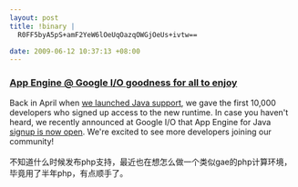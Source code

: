 ```yaml
--- 
layout: post
title: !binary |
  R0FF5byA5pS+amF2YeW6lOeUqOazqOWGjOeUs+ivtw==

date: 2009-06-12 10:37:13 +08:00
---
```

<h3 class="post-title entry-title"><a href="http://googleappengine.blogspot.com/2009/06/app-engine-google-io-goodness-for-all.html">App Engine @ Google I/O goodness for all to enjoy</a></h3>
<div class="post-body entry-content">
<div>Back in April when <a id="lfsg" title="we launched Java support" href="http://googleappengine.blogspot.com/2009/04/seriously-this-time-new-language-on-app.html">we launched Java support</a>, we gave the first 10,000 developers who signed up access to the new runtime. In case you haven't heard, we recently announced at Google I/O that App Engine for Java <a id="e5e7" title="signup is now open" href="http://appengine.google.com/">signup is now open</a>. We're excited to see more developers joining our community!</div><br/>
<div>不知道什么时候发布php支持，最近也在想怎么做一个类似gae的php计算环境，毕竟用了半年php，有点顺手了。</div>
</div>
<br/>
